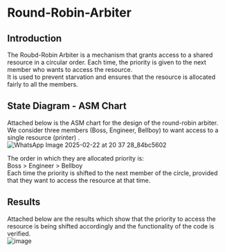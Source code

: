 # Round-Robin-Arbiter

## Introduction
The Roubd-Robin Arbiter is a mechanism that grants access to a shared resource in a circular order. Each time, the priority is given to the next member who wants to access the resource.  <br/>
It is used to prevent starvation and ensures that the resource is allocated fairly to all the members.  <br/>

## State Diagram - ASM Chart
Attached below is the ASM chart for the design of the round-robin arbiter. We consider three members (Boss, Engineer, Bellboy) to want access to a single resource (printer) . <br/>
![WhatsApp Image 2025-02-22 at 20 37 28_84bc5602](https://github.com/user-attachments/assets/50dd1aa7-e2c0-4c64-aaab-26e13a586d6a)

The order in which they are allocated priority is:  <br/>
Boss > Engineer > Bellboy <br/>
Each time the priority is shifted to the next member of the circle, provided that they want to access the resource at that time.  <br/>

## Results
Attached below are the results which show that the priority to access the resource is being shifted accordingly and the functionality of the code is verified. <br/>
![image](https://github.com/user-attachments/assets/b886865a-35a9-4925-93ee-ad75521a7fa3)


